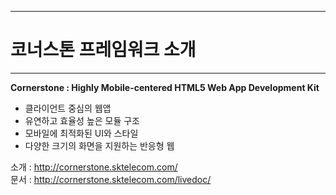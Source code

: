 <!--
{
	"id": "f2",
	"title": "코너스톤 프레임워크 소개",
	"group": 1,
	"order": 2
}
-->

-----------------------

# 코너스톤 프레임워크 소개  #

-----------------------

**Cornerstone : Highly Mobile-centered HTML5 Web App Development Kit**

- 클라이언트 중심의 웹앱
- 유연하고 효율성 높은 모듈 구조
- 모바일에 최적화된 UI와 스타일
- 다양한 크기의 화면을 지원하는 반응형 웹

소개 : <http://cornerstone.sktelecom.com/>  
문서 : <http://cornerstone.sktelecom.com/livedoc/>
